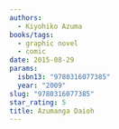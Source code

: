 ```yaml
---
authors:
  - Kiyohiko Azuma
books/tags:
  - graphic novel
  - comic
date: 2015-08-29
params:
  isbn13: "9780316077385"
  year: "2009"
slug: "9780316077385"
star_rating: 5
title: Azumanga Daioh
---
```


<!--more-->
